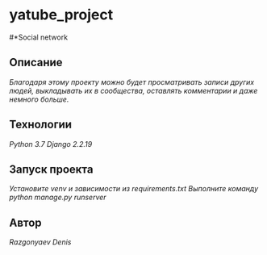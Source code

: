 # yatube_project
#*Social network 
## Описание
_Благодаря этому проекту можно будет 
просматривать записи других людей, выкладывать их в сообщества, оставлять комментарии и даже немного больше._
## Технологии
_Python 3.7
Django 2.2.19_
## Запуск проекта
_Установите venv и зависимости из requirements.txt
Выполните команду python manage.py runserver_
## Автор
_Razgonyaev Denis_
